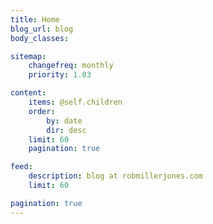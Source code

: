 ```yaml
---
title: Home
blog_url: blog
body_classes: 

sitemap:
    changefreq: monthly
    priority: 1.03

content:
    items: @self.children
    order:
        by: date
        dir: desc
    limit: 60
    pagination: true

feed:
    description: blog at robmillerjones.com
    limit: 60

pagination: true
---
```




